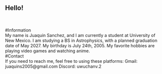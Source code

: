 ## Hello! 
<br/>
<br/> 
#Information <br/> 
My name is Juaquin Sanchez, and I am currently a student at University of New Mexico. 
I am studying a BS in Astrophysics, with a planned graduation date of May 2027. 
My birthday is July 24th, 2005. 
My favorite hobbies are playing video games and watching anime. 
<br/>
#Contact <br/>
If you need to reach me, feel free to using these platforms: 
Gmail: juaquins2005@gmail.com
Discord: uwuchanv.2 
